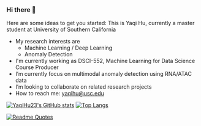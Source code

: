 ### Hi there 👋

Here are some ideas to get you started:
This is Yaqi Hu, currently a master student at University of Southern California
- My research interests are
  - Machine Learning / Deep Learning
  - Anomaly Detection
- I'm currently working as DSCI-552, Machine Learning for Data Science Course Producer
- I’m currently focus on multimodal anomaly detection using RNA/ATAC data
- I’m looking to collaborate on related research projects
- How to reach me: yaqihu@usc.edu

[![YaqiHu23's GitHub stats](https://github-readme-stats.vercel.app/api?username=YaqiHu23)](https://github.com/YaqiHu23/github-readme-stats)
[![Top Langs](https://github-readme-stats.vercel.app/api/top-langs/?username=YaqiHu23&hide_title=true&hide_border=true&layout=compact&langs_count=6)](https://github.com/YaqiHu23/github-readme-stats)

[![Readme Quotes](https://quotes-github-readme.vercel.app/api?type=horizontal&theme=dark)](https://github.com/YaqiHu23/github-readme-quotes)


